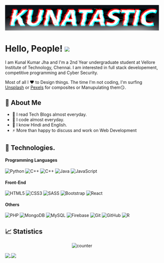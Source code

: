 <img src="./Kunatastic.png" alt="@Kunatastic">

# Hello, People! <img src="https://raw.githubusercontent.com/MartinHeinz/MartinHeinz/master/wave.gif" width="30px">

I am Kunal Kumar Jha and I'm a 2nd Year undergraduate student at Vellore Institute of Technology, Chennai. I am interested in full stack developement, competitive programming and Cyber Security.

Most of all I ❤️ to Design things. The time I'm not coding, I'm surfing [Unsplash](https://unsplash.com/) or [Pexels](https://www.pexels.com/) for composites or Manupulating them😏.

## 🤵 About Me

- 🌱 I read Tech Blogs almost everyday.
- 🤔 I code almost everyday.
- 💬 I know Hindi and English.
- ⚡ More than happy to discuss and work on Web Development

## 🔧 Technologies.

#### Programming Languages

![Python](https://img.shields.io/badge/-Python-black?style=flat-square&logo=Python)
![C++](https://img.shields.io/badge/-C-black?style=flat-square&logo=c)
![C++](https://img.shields.io/badge/-C++-black?style=flat-square&logo=c%2B%2B)
![Java](https://img.shields.io/badge/-java-black?style=flat-square&logo=java)
![JavaScript](https://img.shields.io/badge/-JavaScript-black?style=flat&logo=javascript)

#### Front-End

![HTML5](https://img.shields.io/badge/-HTML5-black?style=flat-square&logo=html5)
![CSS3](https://img.shields.io/badge/-CSS3-black?style=flat-square&logo=css3)
![SASS](https://img.shields.io/badge/-sass-black?style=flat-square&logo=sass)
![Bootstrap](https://img.shields.io/badge/-Bootstrap-black?style=flat-square&logo=bootstrap)
![React](https://img.shields.io/badge/-React-black?style=flat-square&logo=react)

#### Others

![PHP](https://img.shields.io/badge/-PHP-black?style=flat-square&logo=php)
![MongoDB](https://img.shields.io/badge/-MongoDB-black?style=flat-square&logo=mongodb)
![MySQL](https://img.shields.io/badge/-MySQL-black?style=flat-square&logo=mysql)
![Firebase](https://img.shields.io/badge/Firebase-black?style=flat-square&logo=firebase)
![Git](https://img.shields.io/badge/-Git-black?style=flat-square&logo=git)
![GitHub](https://img.shields.io/badge/-GitHub-black?style=flat-square&logo=github)
![R](https://img.shields.io/badge/-R-black?style=flat-square&logo=r&logoColor=blue)

## 📈 Statistics

<div align="center">
  
![counter](https://enz0y3e2nxtyn0a.m.pipedream.net)
</div>
<a href="https://github.com/kunatastic/kunatastic">
<img align="center" height="170px" src="https://github-readme-stats.vercel.app/api?username=kunatastic&theme=merko&show_icons=true" />
</a>
<a href="https://github.com/kunatastic/kunatastic">
<img align="center" height="170px" src="https://github-readme-stats.vercel.app/api/top-langs/?username=kunatastic&layout=compact&theme=merko&show_icons=true"/>
</a>

